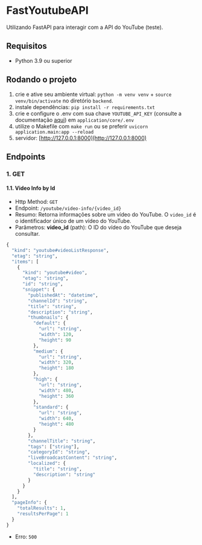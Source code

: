 # FastYoutubeAPI

Utilizando FastAPI para interagir com a API do YouTube (teste).

## Requisitos

- Python 3.9 ou superior

## Rodando o projeto

1. crie e ative seu ambiente virtual: `python -m venv venv` + `source venv/bin/activate` no diretório `backend`.
2. instale dependências: `pip install -r requirements.txt`
3. crie e configure o .env com sua chave `YOUTUBE_API_KEY` (consulte a documentação [aqui](https://developers.google.com/youtube/v3/getting-started)) em `application/core/.env`
4. utilize o Makefile com `make run` ou se preferir `uvicorn application.main:app --reload`
5. servidor: [http://127.0.0.1:8000](http://127.0.0.1:8000)

## Endpoints

### 1. GET

#### 1.1. Video Info by Id

- Http Method: `GET`
- Endpoint: `/youtube/video-info/{video_id}`
- Resumo: Retorna informações sobre um vídeo do YouTube. O `video_id` é o identificador único de um vídeo do YouTube.
- Parâmetros: **video_id** (path): O ID do vídeo do YouTube que deseja consultar.

```python
{
  "kind": "youtube#videoListResponse",
  "etag": "string",
  "items": [
    {
      "kind": "youtube#video",
      "etag": "string",
      "id": "string",
      "snippet": {
        "publishedAt": "datetime",
        "channelId": "string",
        "title": "string",
        "description": "string",
        "thumbnails": {
          "default": {
            "url": "string",
            "width": 120,
            "height": 90
          },
          "medium": {
            "url": "string",
            "width": 320,
            "height": 180
          },
          "high": {
            "url": "string",
            "width": 480,
            "height": 360
          },
          "standard": {
            "url": "string",
            "width": 640,
            "height": 480
          }
        },
        "channelTitle": "string",
        "tags": ["string"],
        "categoryId": "string",
        "liveBroadcastContent": "string",
        "localized": {
          "title": "string",
          "description": "string"
        }
      }
    }
  ],
  "pageInfo": {
    "totalResults": 1,
    "resultsPerPage": 1
  }
}
```

- Erro: `500`
